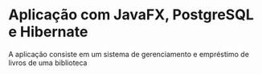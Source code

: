 # Aplicação com JavaFX, PostgreSQL e Hibernate

A aplicação consiste em um sistema de gerenciamento e empréstimo de livros de uma biblioteca
